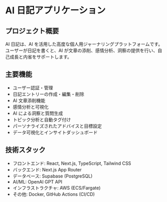 # AI 日記アプリケーション

## プロジェクト概要

AI 日記は、AI を活用した高度な個人用ジャーナリングプラットフォームです。ユーザーが日記を書くと、AI が文章の添削、感情分析、洞察の提供を行い、自己成長と内省をサポートします。

## 主要機能

- ユーザー認証・管理
- 日記エントリーの作成・編集・削除
- AI 文章添削機能
- 感情分析と可視化
- AI による洞察と質問生成
- トピック分析と自動タグ付け
- パーソナライズされたアドバイスと目標設定
- データ可視化とインサイトダッシュボード

## 技術スタック

- フロントエンド: React, Next.js, TypeScript, Tailwind CSS
- バックエンド: Next.js App Router
- データベース: Supabase (PostgreSQL)
- AI/ML: OpenAI GPT API
- インフラストラクチャ: AWS (ECS/Fargate)
- その他: Docker, GitHub Actions (CI/CD)
